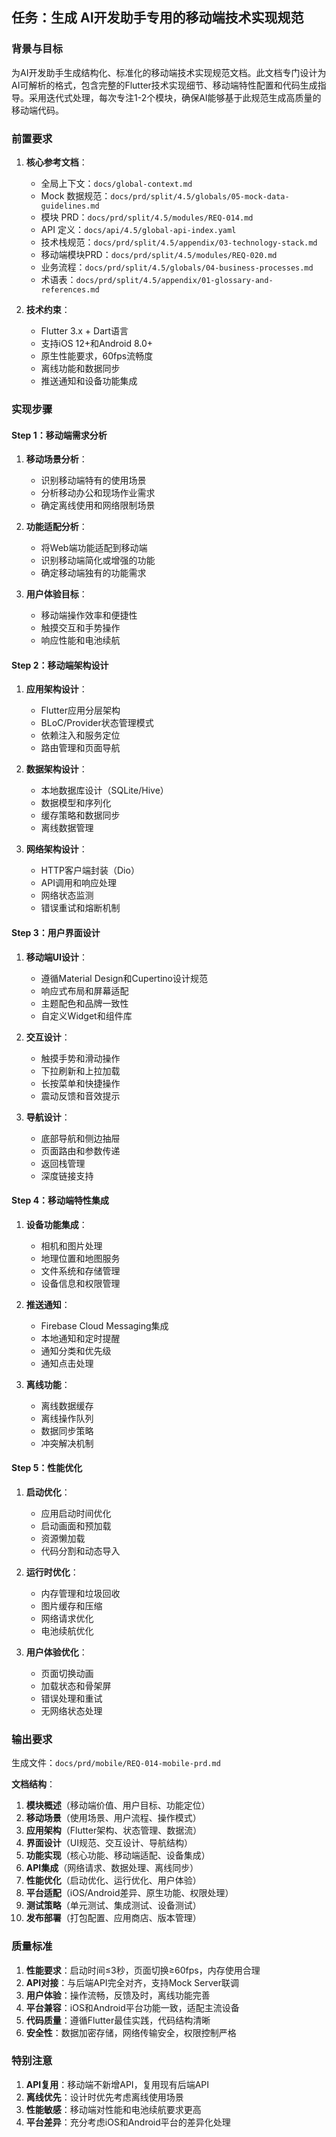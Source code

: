 ## 任务：生成 AI开发助手专用的移动端技术实现规范

### 背景与目标
为AI开发助手生成结构化、标准化的移动端技术实现规范文档。此文档专门设计为AI可解析的格式，包含完整的Flutter技术实现细节、移动端特性配置和代码生成指导。采用迭代式处理，每次专注1-2个模块，确保AI能够基于此规范生成高质量的移动端代码。

### 前置要求
1. **核心参考文档**：
   - 全局上下文：`docs/global-context.md`
   - Mock 数据规范：`docs/prd/split/4.5/globals/05-mock-data-guidelines.md`
   - 模块 PRD：`docs/prd/split/4.5/modules/REQ-014.md`
   - API 定义：`docs/api/4.5/global-api-index.yaml`
   - 技术栈规范：`docs/prd/split/4.5/appendix/03-technology-stack.md`
   - 移动端模块PRD：`docs/prd/split/4.5/modules/REQ-020.md`
   - 业务流程：`docs/prd/split/4.5/globals/04-business-processes.md`
   - 术语表：`docs/prd/split/4.5/appendix/01-glossary-and-references.md`

2. **技术约束**：
   - Flutter 3.x + Dart语言
   - 支持iOS 12+和Android 8.0+
   - 原生性能要求，60fps流畅度
   - 离线功能和数据同步
   - 推送通知和设备功能集成

### 实现步骤

#### Step 1：移动端需求分析
1. **移动场景分析**：
   - 识别移动端特有的使用场景
   - 分析移动办公和现场作业需求
   - 确定离线使用和网络限制场景

2. **功能适配分析**：
   - 将Web端功能适配到移动端
   - 识别移动端简化或增强的功能
   - 确定移动端独有的功能需求

3. **用户体验目标**：
   - 移动端操作效率和便捷性
   - 触摸交互和手势操作
   - 响应性能和电池续航

#### Step 2：移动端架构设计
1. **应用架构设计**：
   - Flutter应用分层架构
   - BLoC/Provider状态管理模式
   - 依赖注入和服务定位
   - 路由管理和页面导航

2. **数据架构设计**：
   - 本地数据库设计（SQLite/Hive）
   - 数据模型和序列化
   - 缓存策略和数据同步
   - 离线数据管理

3. **网络架构设计**：
   - HTTP客户端封装（Dio）
   - API调用和响应处理
   - 网络状态监测
   - 错误重试和熔断机制

#### Step 3：用户界面设计
1. **移动端UI设计**：
   - 遵循Material Design和Cupertino设计规范
   - 响应式布局和屏幕适配
   - 主题配色和品牌一致性
   - 自定义Widget和组件库

2. **交互设计**：
   - 触摸手势和滑动操作
   - 下拉刷新和上拉加载
   - 长按菜单和快捷操作
   - 震动反馈和音效提示

3. **导航设计**：
   - 底部导航和侧边抽屉
   - 页面路由和参数传递
   - 返回栈管理
   - 深度链接支持

#### Step 4：移动端特性集成
1. **设备功能集成**：
   - 相机和图片处理
   - 地理位置和地图服务
   - 文件系统和存储管理
   - 设备信息和权限管理

2. **推送通知**：
   - Firebase Cloud Messaging集成
   - 本地通知和定时提醒
   - 通知分类和优先级
   - 通知点击处理

3. **离线功能**：
   - 离线数据缓存
   - 离线操作队列
   - 数据同步策略
   - 冲突解决机制

#### Step 5：性能优化
1. **启动优化**：
   - 应用启动时间优化
   - 启动画面和预加载
   - 资源懒加载
   - 代码分割和动态导入

2. **运行时优化**：
   - 内存管理和垃圾回收
   - 图片缓存和压缩
   - 网络请求优化
   - 电池续航优化

3. **用户体验优化**：
   - 页面切换动画
   - 加载状态和骨架屏
   - 错误处理和重试
   - 无网络状态处理

### 输出要求
生成文件：`docs/prd/mobile/REQ-014-mobile-prd.md`

**文档结构**：
1. **模块概述**（移动端价值、用户目标、功能定位）
2. **移动场景**（使用场景、用户流程、操作模式）
3. **应用架构**（Flutter架构、状态管理、数据流）
4. **界面设计**（UI规范、交互设计、导航结构）
5. **功能实现**（核心功能、移动端适配、设备集成）
6. **API集成**（网络请求、数据处理、离线同步）
7. **性能优化**（启动优化、运行优化、用户体验）
8. **平台适配**（iOS/Android差异、原生功能、权限处理）
9. **测试策略**（单元测试、集成测试、设备测试）
10. **发布部署**（打包配置、应用商店、版本管理）

### 质量标准
1. **性能要求**：启动时间≤3秒，页面切换≥60fps，内存使用合理
2. **API对接**：与后端API完全对齐，支持Mock Server联调
3. **用户体验**：操作流畅，反馈及时，离线功能完善
4. **平台兼容**：iOS和Android平台功能一致，适配主流设备
5. **代码质量**：遵循Flutter最佳实践，代码结构清晰
6. **安全性**：数据加密存储，网络传输安全，权限控制严格

### 特别注意
1. **API复用**：移动端不新增API，复用现有后端API
2. **离线优先**：设计时优先考虑离线使用场景
3. **性能敏感**：移动端对性能和电池续航要求更高
4. **平台差异**：充分考虑iOS和Android平台的差异化处理
